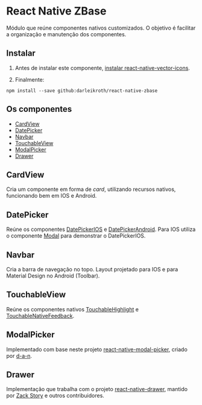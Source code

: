 # React Native ZBase

Módulo que reúne componentes nativos customizados. O objetivo é facilitar a organização e manutenção dos componentes.

## Instalar

1. Antes de instalar este componente, [instalar react-native-vector-icons](https://github.com/oblador/react-native-vector-icons#installation).

2. Finalmente:

```
npm install --save github:darleikroth/react-native-zbase
```

## Os componentes

- [CardView](#cardview)
- [DatePicker](#datepicker)
- [Navbar](#navbar)
- [TouchableView](#touchableview)
- [ModalPicker](#modalpicker)
- [Drawer](#drawer)

## CardView

Cria um componente em forma de *card*, utilizando recursos nativos, funcionando bem em IOS e Android.

## DatePicker

Reúne os componentes [DatePickerIOS](https://facebook.github.io/react-native/docs/datepickerios.html#datepickerios) e [DatePickerAndroid](https://facebook.github.io/react-native/docs/datepickerandroid.html#datepickerandroid). Para IOS utiliza o componente [Modal](https://facebook.github.io/react-native/docs/modal.html#modal) para demonstrar o DatePickerIOS.

## Navbar

Cria a barra de navegação no topo. Layout projetado para IOS e para Material Design no Android (Toolbar).

## TouchableView

Reúne os componentes nativos [TouchableHighlight](https://facebook.github.io/react-native/docs/touchablehighlight.html#touchablehighlight) e [TouchableNativeFeedback](https://facebook.github.io/react-native/docs/touchablenativefeedback.html#touchablenativefeedback).

## ModalPicker

Implementado com base neste projeto [react-native-modal-picker](https://github.com/d-a-n/react-native-modal-picker), criado por [d-a-n](https://github.com/d-a-n).

## Drawer

Implementação que trabalha com o projeto [react-native-drawer](https://github.com/root-two/react-native-drawer), mantido por [Zack Story](https://github.com/rt2zz) e outros contribuidores.
